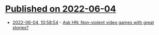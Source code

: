 # [Published on 2022-06-04](index.md)

* [2022-06-04, 10:58:54](https://news.ycombinator.com/item?id=31618955) - [Ask HN: Non-violent video games with great stories?](https://news.ycombinator.com/item?id=31618955)

